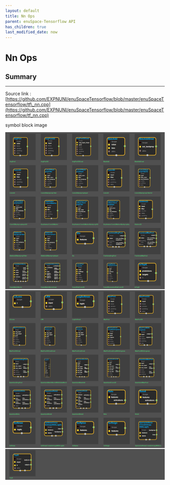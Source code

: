 ```yaml
--- 
layout: default 
title: Nn Ops 
parent: enuSpace-Tensorflow API 
has_children: true 
last_modified_date: now 
--- 
```


# Nn Ops

## Summary

---

Source link : [https://github.com/EXPNUNI/enuSpaceTensorflow/blob/master/enuSpaceTensorflow/tf\_nn.cpp](https://github.com/EXPNUNI/enuSpaceTensorflow/blob/master/enuSpaceTensorflow/tf_nn.cpp)

symbol block image 

![](./assets/tf_nn_ops_symbols1.png)![](/assets/tf_nn_ops_symbols2.png)![](/assets/tf_nn_ops_symbols3.png)

